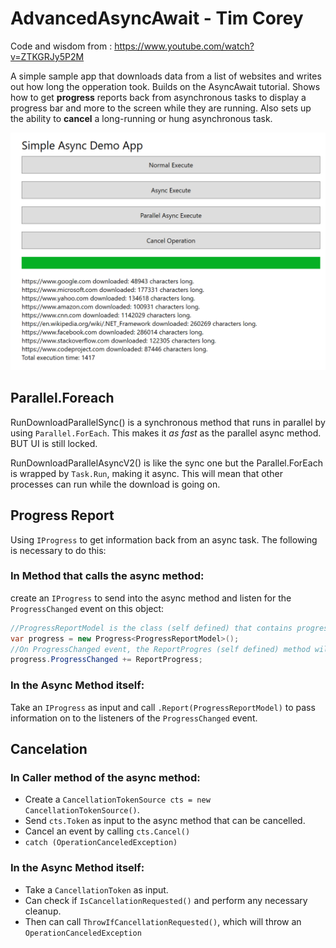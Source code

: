 # AdvancedAsyncAwait - Tim  Corey
Code and wisdom from : https://www.youtube.com/watch?v=ZTKGRJy5P2M

A simple sample app that downloads data from a list of websites and writes out how long the opperation took. Builds on the AsyncAwait tutorial. Shows how to get **progress** reports back from asynchronous tasks to display a progress bar and more to the screen while they are running. Also sets up the ability to **cancel** a long-running or hung asynchronous task.

![alt text](images\Screenshot20201222.png)

## Parallel.Foreach
RunDownloadParallelSync() is a synchronous method that runs in parallel by using `Parallel.ForEach`. This makes it *as fast* as the parallel async method. BUT UI is still locked.

RunDownloadParallelAsyncV2() is like the sync one but the Parallel.ForEach is wrapped by `Task.Run`, making it async. This will mean that other processes can run while the download is going on.

## Progress Report
Using `IProgress` to get information back from an async task. The following is necessary to do this:

### In Method that calls the async method:
create an `IProgress` to send into the async method and listen for the `ProgressChanged` event on this object:

```C#
//ProgressReportModel is the class (self defined) that contains progress data.
var progress = new Progress<ProgressReportModel>(); 
//On ProgressChanged event, the ReportProgres (self defined) method will be called.
progress.ProgressChanged += ReportProgress;
```

### In the Async Method itself:
Take an `IProgress` as input and call `.Report(ProgressReportModel)` to pass information on to the listeners of the `ProgressChanged` event.

## Cancelation
### In Caller method of the async method:
- Create a `CancellationTokenSource cts = new CancellationTokenSource()`.
- Send `cts.Token` as input to the async method that can be cancelled.
- Cancel an event by calling `cts.Cancel()`
- `catch (OperationCanceledException)`

### In the Async Method itself:
- Take a `CancellationToken` as input.
- Can check if `IsCancellationRequested()` and perform any necessary cleanup.
- Then can call `ThrowIfCancellationRequested()`, which will throw an `OperationCanceledException`
